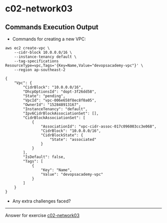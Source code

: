 # c02-network03

## Commands Execution Output

- Commands for creating a new VPC:
```
aws ec2 create-vpc \
    --cidr-block 10.0.0.0/16 \
    --instance-tenancy default \
    --tag-specifications ResourceType=vpc,Tags='{Key=Name,Value="devopsacademy-vpc"}' \
    --region ap-southeast-2

{
    "Vpc": {
        "CidrBlock": "10.0.0.0/16",
        "DhcpOptionsId": "dopt-3f26dd58",
        "State": "pending",
        "VpcId": "vpc-006e658f8ec8f0a05",
        "OwnerId": "152848913167",
        "InstanceTenancy": "default",
        "Ipv6CidrBlockAssociationSet": [],
        "CidrBlockAssociationSet": [
            {
                "AssociationId": "vpc-cidr-assoc-017c096003cc3e068",
                "CidrBlock": "10.0.0.0/16",
                "CidrBlockState": {
                    "State": "associated"
                }
            }
        ],
        "IsDefault": false,
        "Tags": [
            {
                "Key": "Name",
                "Value": "devopsacademy-vpc"
            }
        ]
    }
}
```

- Any extra challenges faced?


<!-- Don't change anything below this point-->
***
Answer for exercise [c02-network03](https://github.com/devopsacademyau/academy/blob/893381c6f0b69434d9e8597d3d4b1c17f9bc1371/classes/02class/exercises/c02-network03/README.md)